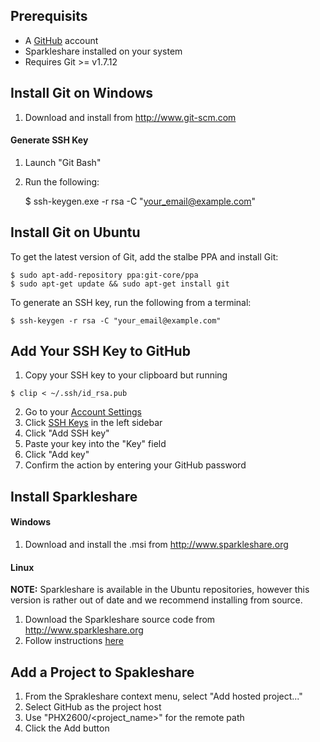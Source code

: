 ## Prerequisits

  * A [GitHub](https://www.github.com) account
  * Sparkleshare installed on your system
  * Requires Git >= v1.7.12


## Install Git on Windows

  1. Download and install from http://www.git-scm.com

#### Generate SSH Key

  1. Launch "Git Bash"
  2. Run the following:
  
      $ ssh-keygen.exe -r rsa -C "your_email@example.com"


## Install Git on Ubuntu

To get the latest version of Git, add the stalbe PPA and install Git:

    $ sudo apt-add-repository ppa:git-core/ppa
    $ sudo apt-get update && sudo apt-get install git
    
To generate an SSH key, run the following from a terminal:

    $ ssh-keygen -r rsa -C "your_email@example.com"


## Add Your SSH Key to GitHub

  1. Copy your SSH key to your clipboard but running
  
    $ clip < ~/.ssh/id_rsa.pub
    
  2. Go to your [Account Settings](https://github.com/settings)
  3. Click [SSH Keys](https://github.com/settings) in the left sidebar
  4. Click "Add SSH key"
  5. Paste your key into the "Key" field
  6. Click "Add key"
  7. Confirm the action by entering your GitHub password

## Install Sparkleshare

#### Windows

  1. Download and install the .msi from http://www.sparkleshare.org

#### Linux

**NOTE:** Sparkleshare is available in the Ubuntu repositories, however this version is
rather out of date and we recommend installing from source.

  1. Download the Sparkleshare source code from http://www.sparkleshare.org
  2. Follow instructions [here](https://github.com/hbons/SparkleShare/blob/master/SparkleShare/Linux/README.md)


## Add a Project to Spakleshare

  1. From the Sprakleshare context menu, select "Add hosted project..."
  2. Select GitHub as the project host
  3. Use "PHX2600/<project_name>" for the remote path
  4. Click the Add button